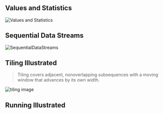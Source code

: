 ## Values and Statistics

![Values and Statistics](https://github.com/JeffreySarnoff/WindowedFunctions.jl/assets/1682118/c0c7b638-9ab9-42de-9c76-63ef36ba3772)

## Sequential Data Streams

![SequentialDataStreams](https://github.com/JeffreySarnoff/WindowedFunctions.jl/assets/1682118/5128d53b-f30e-4808-ba11-e6fb62cac127)
## Tiling Illustrated

> Tiling covers adjacent, nonoverlapping subsequences
> with a moving window that advances by its own width.

![tiling image](https://github.com/JeffreySarnoff/WindowedFunctions.jl/assets/1682118/f642903c-5d3a-43fe-9515-b9f179332a01)

## Running Illustrated

